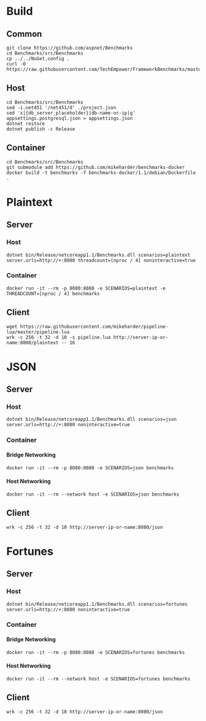 # Build
## Common
```
git clone https://github.com/aspnet/Benchmarks
cd Benchmarks/src/Benchmarks
cp ../../NuGet.config .
curl -O https://raw.githubusercontent.com/TechEmpower/FrameworkBenchmarks/master/frameworks/CSharp/aspnetcore/Benchmarks/appsettings.postgresql.json
```


## Host
```
cd Benchmarks/src/Benchmarks
sed -i.net451 '/net451/d' ./project.json
sed 's|{db_server_placeholder}|db-name-or-ip|g' appsettings.postgresql.json > appsettings.json
dotnet restore
dotnet publish -c Release
```

## Container
```
cd Benchmarks/src/Benchmarks
git submodule add https://github.com/mikeharder/benchmarks-docker
docker build -t benchmarks -f benchmarks-docker/1.1/debian/Dockerfile .
```

# Plaintext

## Server

### Host
```
dotnet bin/Release/netcoreapp1.1/Benchmarks.dll scenarios=plaintext server.urls=http://+:8080 threadcount=[nproc / 4] noninteractive=true
```

### Container
```
docker run -it --rm -p 8080:8080 -e SCENARIOS=plaintext -e THREADCOUNT=[nproc / 4] benchmarks
```

## Client
```
wget https://raw.githubusercontent.com/mikeharder/pipeline-lua/master/pipeline.lua
wrk -c 256 -t 32 -d 10 -s pipeline.lua http://server-ip-or-name:8080/plaintext -- 16
```

# JSON

## Server

### Host
```
dotnet bin/Release/netcoreapp1.1/Benchmarks.dll scenarios=json server.urls=http://+:8080 noninteractive=true
```

### Container

#### Bridge Networking
```
docker run -it --rm -p 8080:8080 -e SCENARIOS=json benchmarks
```

#### Host Networking
```
docker run -it --rm --network host -e SCENARIOS=json benchmarks
```

## Client
```
wrk -c 256 -t 32 -d 10 http://server-ip-or-name:8080/json
```

# Fortunes

## Server

### Host
```
dotnet bin/Release/netcoreapp1.1/Benchmarks.dll scenarios=fortunes server.urls=http://+:8080 noninteractive=true
```

### Container

#### Bridge Networking
```
docker run -it --rm -p 8080:8080 -e SCENARIOS=fortunes benchmarks
```

#### Host Networking
```
docker run -it --rm --network host -e SCENARIOS=fortunes benchmarks
```

## Client
```
wrk -c 256 -t 32 -d 10 http://server-ip-or-name:8080/json
```

